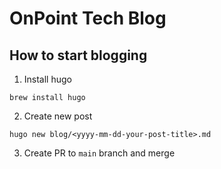 # OnPoint Tech Blog

## How to start blogging

1. Install hugo
```
brew install hugo
```

2. Create new post
```
hugo new blog/<yyyy-mm-dd-your-post-title>.md
```

3. Create PR to `main` branch and merge
